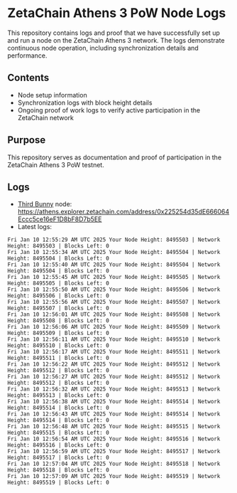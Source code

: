 # ZetaChain Athens 3 PoW Node Logs
This repository contains logs and proof that we have successfully set up and run a node on the ZetaChain Athens 3 network. The logs demonstrate continuous node operation, including synchronization details and performance.

## Contents
- Node setup information
- Synchronization logs with block height details
- Ongoing proof of work logs to verify active participation in the ZetaChain network

## Purpose
This repository serves as documentation and proof of participation in the ZetaChain Athens 3 PoW testnet.

## Logs

- [Third Bunny](https://thirdbunny.xyz/) node: https://athens.explorer.zetachain.com/address/0x225254d35dE666064Eccc5ce16eF1D8bF8D7b5EE
- Latest logs:
```
Fri Jan 10 12:55:29 AM UTC 2025 Your Node Height: 8495503 | Network Height: 8495503 | Blocks Left: 0
Fri Jan 10 12:55:34 AM UTC 2025 Your Node Height: 8495504 | Network Height: 8495504 | Blocks Left: 0
Fri Jan 10 12:55:40 AM UTC 2025 Your Node Height: 8495504 | Network Height: 8495504 | Blocks Left: 0
Fri Jan 10 12:55:45 AM UTC 2025 Your Node Height: 8495505 | Network Height: 8495505 | Blocks Left: 0
Fri Jan 10 12:55:50 AM UTC 2025 Your Node Height: 8495506 | Network Height: 8495506 | Blocks Left: 0
Fri Jan 10 12:55:56 AM UTC 2025 Your Node Height: 8495507 | Network Height: 8495507 | Blocks Left: 0
Fri Jan 10 12:56:01 AM UTC 2025 Your Node Height: 8495508 | Network Height: 8495508 | Blocks Left: 0
Fri Jan 10 12:56:06 AM UTC 2025 Your Node Height: 8495509 | Network Height: 8495509 | Blocks Left: 0
Fri Jan 10 12:56:11 AM UTC 2025 Your Node Height: 8495510 | Network Height: 8495510 | Blocks Left: 0
Fri Jan 10 12:56:17 AM UTC 2025 Your Node Height: 8495511 | Network Height: 8495511 | Blocks Left: 0
Fri Jan 10 12:56:22 AM UTC 2025 Your Node Height: 8495512 | Network Height: 8495512 | Blocks Left: 0
Fri Jan 10 12:56:27 AM UTC 2025 Your Node Height: 8495512 | Network Height: 8495512 | Blocks Left: 0
Fri Jan 10 12:56:32 AM UTC 2025 Your Node Height: 8495513 | Network Height: 8495513 | Blocks Left: 0
Fri Jan 10 12:56:38 AM UTC 2025 Your Node Height: 8495514 | Network Height: 8495514 | Blocks Left: 0
Fri Jan 10 12:56:43 AM UTC 2025 Your Node Height: 8495514 | Network Height: 8495514 | Blocks Left: 0
Fri Jan 10 12:56:48 AM UTC 2025 Your Node Height: 8495515 | Network Height: 8495515 | Blocks Left: 0
Fri Jan 10 12:56:54 AM UTC 2025 Your Node Height: 8495516 | Network Height: 8495516 | Blocks Left: 0
Fri Jan 10 12:56:59 AM UTC 2025 Your Node Height: 8495517 | Network Height: 8495517 | Blocks Left: 0
Fri Jan 10 12:57:04 AM UTC 2025 Your Node Height: 8495518 | Network Height: 8495518 | Blocks Left: 0
Fri Jan 10 12:57:09 AM UTC 2025 Your Node Height: 8495519 | Network Height: 8495519 | Blocks Left: 0
```
